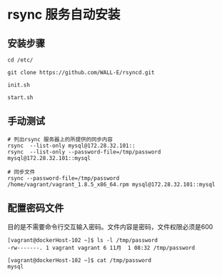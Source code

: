 # rsync 服务自动安装


## 安装步骤

```
cd /etc/

git clone https://github.com/WALL-E/rsyncd.git

init.sh

start.sh
```

## 手动测试

```
# 列出rsync 服务器上的所提供的同步内容
rsync  --list-only mysql@172.28.32.101::
rsync  --list-only --password-file=/tmp/password mysql@172.28.32.101::mysql

# 同步文件
rsync --password-file=/tmp/password /home/vagrant/vagrant_1.8.5_x86_64.rpm mysql@172.28.32.101::mysql
```


## 配置密码文件
目的是不需要命令行交互输入密码。文件内容是密码，文件权限必须是600

```
[vagrant@dockerHost-102 ~]$ ls -l /tmp/password
-rw-------. 1 vagrant vagrant 6 11月  1 08:32 /tmp/password

[vagrant@dockerHost-102 ~]$ cat /tmp/password
mysql
```
